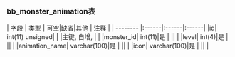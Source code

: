 ### bb_monster_animation表
  
| 字段        | 类型 | 可空|缺省|其他  | 注释 |
| -------- |:------|:------|:------|
|id| int(11) unsigned| |   |主键, 自增, |  |
|monster_id| int(11)|是 |   ||  |
|level| int(4)|是 |   ||  |
|animation_name| varchar(100)|是 |   ||  |
|icon| varchar(100)|是 |   ||  |
